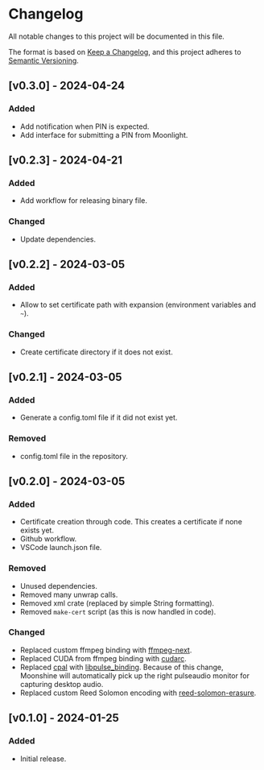 # Changelog

All notable changes to this project will be documented in this file.

The format is based on [Keep a Changelog](https://keepachangelog.com/en/1.1.0/),
and this project adheres to [Semantic Versioning](https://semver.org/spec/v2.0.0.html).

## [v0.3.0] - 2024-04-24

### Added

- Add notification when PIN is expected.
- Add interface for submitting a PIN from Moonlight.

## [v0.2.3] - 2024-04-21

### Added

- Add workflow for releasing binary file.

### Changed

- Update dependencies.

## [v0.2.2] - 2024-03-05

### Added

- Allow to set certificate path with expansion (environment variables and `~`).

### Changed

- Create certificate directory if it does not exist.

## [v0.2.1] - 2024-03-05

### Added

- Generate a config.toml file if it did not exist yet.

### Removed

- config.toml file in the repository.

## [v0.2.0] - 2024-03-05

### Added

- Certificate creation through code. This creates a certificate if none exists yet.
- Github workflow.
- VSCode launch.json file.

### Removed

- Unused dependencies.
- Removed many unwrap calls.
- Removed xml crate (replaced by simple String formatting).
- Removed `make-cert` script (as this is now handled in code).

### Changed

- Replaced custom ffmpeg binding with [ffmpeg-next](https://github.com/zmwangx/rust-ffmpeg).
- Replaced CUDA from ffmpeg binding with [cudarc](https://github.com/coreylowman/cudarc).
- Replaced [cpal](https://github.com/RustAudio/cpal/) with [libpulse_binding](https://github.com/jnqnfe/pulse-binding-rust). Because of this change, Moonshine will automatically pick up the right pulseaudio monitor for capturing desktop audio.
- Replaced custom Reed Solomon encoding with [reed-solomon-erasure](https://github.com/rust-rse/reed-solomon-erasure).


## [v0.1.0] - 2024-01-25

### Added

- Initial release.
